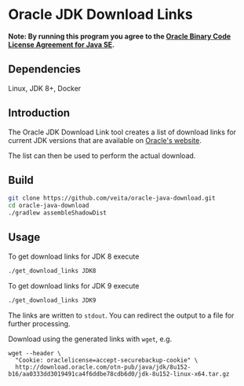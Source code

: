 Oracle JDK Download Links
=========================

**Note: By running this program you agree to the
[Oracle Binary Code License Agreement for Java SE](http://www.oracle.com/technetwork/java/javase/terms/license/index.html).**

## Dependencies

Linux, JDK 8+, Docker


## Introduction

The Oracle JDK Download Link tool creates a list of download links
for current JDK versions that are available on [Oracle's website](http://www.oracle.com/technetwork/java/javase/downloads/index.html).

The list can then be used to perform the actual download.


## Build

```bash
git clone https://github.com/veita/oracle-java-download.git
cd oracle-java-download
./gradlew assembleShadowDist
```


## Usage

To get download links for JDK 8 execute

```bash
./get_download_links JDK8
```

To get download links for JDK 9 execute

```bash
./get_download_links JDK9
```

The links are written to `stdout`. You can redirect the output to a file
for further processing.

Download using the generated links with `wget`, e.g.

```
wget --header \
  "Cookie: oraclelicense=accept-securebackup-cookie" \
  http://download.oracle.com/otn-pub/java/jdk/8u152-b16/aa0333dd3019491ca4f6ddbe78cdb6d0/jdk-8u152-linux-x64.tar.gz
```
